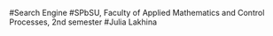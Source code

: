 #Search Engine
#SPbSU, Faculty of Applied Mathematics and Control Processes, 2nd semester
#Julia Lakhina
